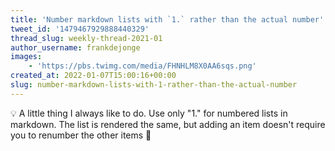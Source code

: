```yaml
---
title: 'Number markdown lists with `1.` rather than the actual number'
tweet_id: '1479467929888440329'
thread_slug: weekly-thread-2021-01
author_username: frankdejonge
images:
    - 'https://pbs.twimg.com/media/FHNHLM8X0AA6sqs.png'
created_at: 2022-01-07T15:00:16+00:00
slug: number-markdown-lists-with-1-rather-than-the-actual-number
---
```

💡 A little thing I always like to do. Use only "1." for numbered lists in markdown. The list is rendered the same, but adding an item doesn't require you to renumber the other items 🤘
